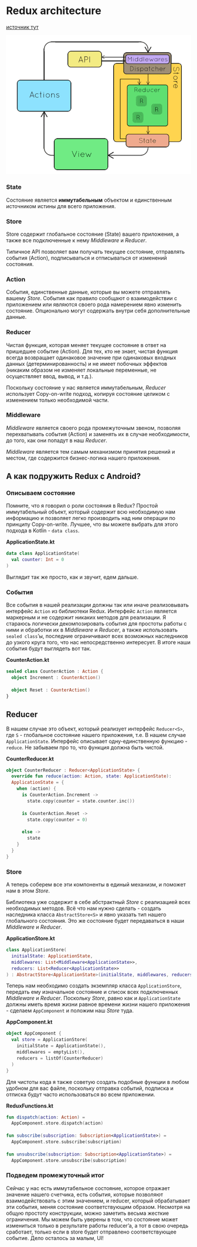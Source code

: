 # Redux architecture

[источник тут](https://habr.com/ru/companies/wheely/articles/548982/)

![кто читает тому пусть повезет](./images/redux_archit.gif)

### State

Состояние является **иммутабельным** объектом и единственным источником истины для всего приложения. 

### Store

Store содержит глобальное состояние (State) вашего приложения, а также все подключенные к нему *Middleware* и *Reducer*. 

Типичное API позволяет вам получать текущее состояние, отправлять события (Action), подписываться и отписываться от изменений состояния.

### Action

События, единственные данные, которые вы можете отправлять вашему *Store*. События как правило сообщают о взаимодействии с приложением или являются своего рода намерением явно изменить состояние. Опционально могут содержать внутри себя дополнительные данные.

### Reducer

Чистая функция, которая меняет текущее состояние в ответ на пришедшее событие (Action). Для тех, кто не знает, чистая функция всегда возвращает одинаковое значение при одинаковых входных данных (детерминированность) и не имеет побочных эффектов (никаким образом не изменяет локальные переменные, не осуществляет ввод, вывод, и т.д.).

Поскольку состояние у нас является иммутабельным, *Reducer* использует Copy-on-write подход, копируя состояние целиком с изменением только необходимой части.

### Middleware

*Middleware* является своего рода промежуточным звеном, позволяя перехватывать события (Action) и заменять их в случае необходимости, до того, как они попадут в наш *Reducer*.

*Middleware* является тем самым механизмом принятия решений и местом, где содержится бизнес-логика нашего приложения. 

## А как подружить Redux с Android?

### Описываем состояние

Помните, что я говорил о роли состояния в Redux? Простой иммутабельный объект, который содержит всю необходимую нам информацию и позволяет легко производить над ним операции по принципу Copy-on-write. Лучшее, что вы можете выбрать для этого подхода в Kotlin - `data class`. 

**ApplicationState.kt**
```kotlin
data class ApplicationState(
  val counter: Int = 0
)
```
Выглядит так же просто, как и звучит, едем дальше.

### События

Все события в нашей реализации должны так или иначе реализовывать интерфейс `Action` из библиотеки Redux. Интерфейс `Action` является маркерным и не содержит никаких методов для реализации. Я стараюсь логически декомпозировать события для простоты работы с ними и обработки их в *Middleware* и *Reducer*, а также использовать `sealed class`’ы, последние ограничивают всех возможных наследников до узкого круга того, что нас непосредственно интересует. В итоге наши события будут выглядеть вот так.

**CounterAction.kt**
```kotlin
sealed class CounterAction : Action {
  object Increment : CounterAction()
  
  object Reset : CounterAction()
}
```

## Reducer

В нашем случае это объект, который реализует интерфейс `Reducer<S>`, где `S` - глобальное состояние нашего приложения, т.е. В нашем случае `ApplicationState`. Интерфейс описывает одну-единственную функцию - `reduce`. Не забываем про то, что функция должна быть чистой.

**CounterReducer.kt**
```kotlin
object CounterReducer : Reducer<ApplicationState> {
  override fun reduce(action: Action, state: ApplicationState): 
  ApplicationState = {
    when (action) {
      is CounterAction.Increment ->
        state.copy(counter = state.counter.inc())
          
      is CounterAction.Reset ->
        state.copy(counter = 0)
          
      else ->
        state
    }
  }
}
```

### Store

А теперь соберем все эти компоненты в единый механизм, и поможет нам в этом *Store*. 

Библиотека уже содержит в себе абстрактный *Store* с реализацией всех необходимых методов. Всё что нам нужно сделать - создать наследника класса `AbstractStore<S>` и явно указать тип нашего глобального состояния. Это же состояние будет передаваться в наши *Middleware* и *Reducer*.

**ApplicationStore.kt**

```kotlin
class ApplicationStore(
  initialState: ApplicationState,
  middlewares: List<Middleware<ApplicationState>>,
  reducers: List<Reducer<ApplicationState>>
) : AbstractStore<ApplicationState>(initialState, middlewares, reducers)
```

Теперь нам необходимо создать экземпляр класса `ApplicationStore`, передать ему изначальное состояние и список всех подключенных *Middleware* и *Reducer*. Поскольку *Store*, равно как и `ApplicationState` должны иметь время жизни равное времени жизни нашего приложения - сделаем `AppComponent` и положим наш *Store* туда.

**AppComponent.kt**
```kotlin
object AppComponent {
  val store = ApplicationStore(
    initialState = ApplicationState(),
    middlewares = emptyList(),
    reducers = listOf(CounterReducer)
  )
}
```

Для чистоты кода я также советую создать подобные функции в любом удобном для вас файле, поскольку отправка событий, подписка и отписка будут часто использоваться во всем приложении.

**ReduxFunctions.kt**
```kotlin
fun dispatch(action: Action) =
  AppComponent.store.dispatch(action)
    
fun subscribe(subscription: Subscription<ApplicationState>) =
  AppComponent.store.subscribe(subscription)
    
fun unsubscribe(subscription: Subscription<ApplicationState>) =
  AppComponent.store.unsubscribe(subscription)
```

### Подведем промежуточный итог

Сейчас у нас есть иммутабельное состояние, которое отражает значение нашего счетчика, есть события, которые позволяют взаимодействовать с этим значением, и reducer, который обрабатывает эти события, меняя состояние соответствующим образом. Несмотря на общую простоту конструкции, можно заметить весьма жесткие ограничения. Мы можем быть уверены в том, что состояние может измениться только в результате работы reducer’a, а тот в свою очередь сработает, только если в store будет отправлено соответствующее событие. Дело осталось за малым, UI!